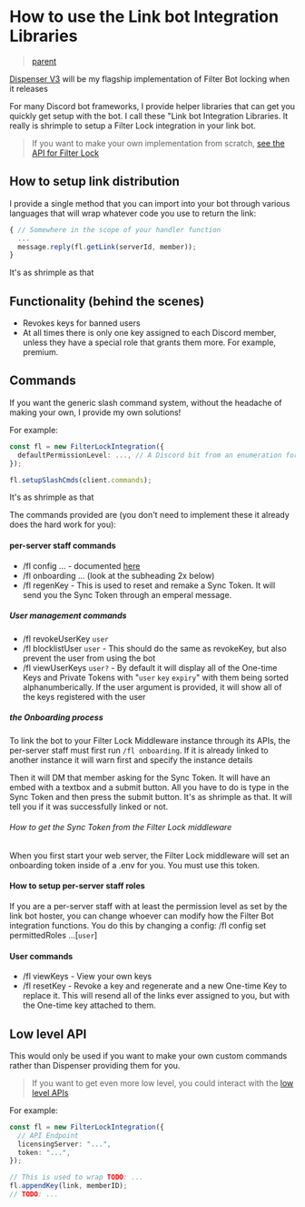 # How to use the Link bot Integration Libraries

> [parent](../../../README.md)

[Dispenser V3](https://github.com/VyperGroup/Dispenser) will be my flagship implementation of Filter Bot locking when it releases

For many Discord bot frameworks, I provide helper libraries that can get you quickly get setup with the bot. I call these "Link bot Integration Libraries. It really is shrimple to setup a Filter Lock integration in your link bot.

> If you want to make your own implementation from scratch, [see the API for Filter Lock](../For%20devs/standards/API%20Endpoints%20for%20Link%20Bot%20Locking.md)

## How to setup link distribution

I provide a single method that you can import into your bot through various languages that will wrap whatever code you use to return the link:

```ts
{ // Somewhere in the scope of your handler function
  ...
  message.reply(fl.getLink(serverId, member));
}
```

It's as shrimple as that

###

## Functionality (behind the scenes)

- Revokes keys for banned users
- At all times there is only one key assigned to each Discord member, unless they have a special role that grants them more. For example, premium.

## Commands

If you want the generic slash command system, without the headache of making your own, I provide my own solutions!

For example:

```ts
const fl = new FilterLockIntegration({
  defaultPermissionLevel: ..., // A Discord bit from an enumeration for the default permission level (this will inherit the types from Discord.js) in every server. By default, if omitted, this would be admin perms. Whatever is set here can be overriden by the per-server staff
});

fl.setupSlashCmds(client.commands);
```

It's as shrimple as that

The commands provided are (you don't need to implement these it already does the hard work for you):

#### per-server staff commands

- /fl config ... - documented [here](https://github.com/VyperGroup/Dispenser?tab=readme-ov-file#how-the-config-system-works)
- /fl onboarding ... (look at the subheading 2x below)
- /fl regenKey - This is used to reset and remake a Sync Token. It will send you the Sync Token through an emperal message.

##### User management commands

- /fl revokeUserKey `user`
- /fl blocklistUser `user` - This should do the same as revokeKey, but also prevent the user from using the bot
- /fl viewUserKeys `user?` - By default it will display all of the One-time Keys and Private Tokens with "`user` `key` `expiry`" with them being sorted alphanumberically. If the user argument is provided, it will show all of the keys registered with the user

##### the Onboarding process

To link the bot to your Filter Lock Middleware instance through its APIs, the per-server staff must first run `/fl onboarding`. If it is already linked to another instance it will warn first and specify the instance details

Then it will DM that member asking for the Sync Token. It will have an embed with a textbox and a submit button. All you have to do is type in the Sync Token and then press the submit button. It's as shrimple as that. It will tell you if it was successfully linked or not.

###### How to get the Sync Token from the Filter Lock middleware

When you first start your web server, the Filter Lock middleware will set an onboarding token inside of a .env for you. You must use this token.

#### How to setup per-server staff roles

If you are a per-server staff with at least the permission level as set by the link bot hoster, you can change whoever can modify how the Filter Bot integration functions. You do this by changing a config: /fl config set permittedRoles ...[`user`]

#### User commands

- /fl viewKeys - View your own keys
- /fl resetKey - Revoke a key and regenerate and a new One-time Key to replace it. This will resend all of the links ever assigned to you, but with the One-time key attached to them.

## Low level API

This would only be used if you want to make your own custom commands rather than Dispenser providing them for you.

> If you want to get even more low level, you could interact with the [low level APIs](../For%20devs/standards/API%20Endpoints%20for%20Link%20Bot%20Locking.md)

For example:

```ts
const fl = new FilterLockIntegration({
  // API Endpoint
  licensingServer: "...",
  token: "...",
});

// This is used to wrap TODO: ...
fl.appendKey(link, memberID);
// TODO: ...
```
